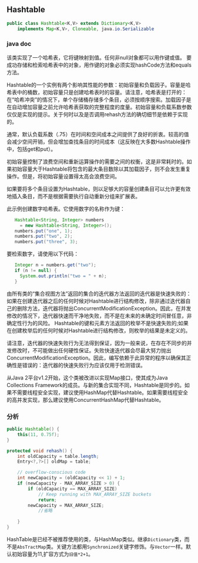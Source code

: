 ## Hashtable

```java
public class Hashtable<K,V> extends Dictionary<K,V>
    implements Map<K,V>, Cloneable, java.io.Serializable 
```



### java doc

该类实现了一个哈希表，它将键映射到值。任何非null对象都可以用作键或值。
要成功存储和检索哈希表中的对象，用作键的对象必须实现hashCode方法和equals方法。

Hashtable的一个实例有两个影响其性能的参数：初始容量和负载因子。容量是哈希表中的桶数，初始容量只是创建哈希表时的容量。请注意，哈希表是打开的：在“哈希冲突”的情况下，单个存储桶存储多个条目，必须按顺序搜索。加载因子是在自动增加容量之前允许哈希表获取的完整程度的度量。初始容量和负载系数参数仅仅是实现的提示。关于何时以及是否调用rehash方法的确切细节是依赖于实现的。

通常，默认负载系数（.75）在时间和空间成本之间提供了良好的折衷。较高的值会减少空间开销，但会增加查找条目的时间成本（这反映在大多数Hashtable操作中，包括get和put）。

初始容量控制了浪费空间和重新运算操作的需要之间的权衡，这是非常耗时的。如果初始容量大于Hashtable将包含的最大条目数除以其加载因子，则不会发生重复操作。但是，将初始容量设置得太高会浪费空间。

如果要将多个条目设置为Hashtable，则以足够大的容量创建条目可以允许更有效地插入条目，而不是根据需要执行自动重新分组来扩展表。

此示例创建数字哈希表。它使用数字的名称作为键：

```java
   Hashtable<String, Integer> numbers
     = new Hashtable<String, Integer>();
   numbers.put("one", 1);
   numbers.put("two", 2);
   numbers.put("three", 3);
```

要检索数字，请使用以下代码：

```java
   Integer n = numbers.get("two");
   if (n != null) {
     System.out.println("two = " + n);
   }
```

由所有类的“集合视图方法”返回的集合的迭代器方法返回的迭代器是快速失败的：如果在创建迭代器之后的任何时候对Hashtable进行结构修改，除非通过迭代器自己的删除方法，迭代器将抛出ConcurrentModificationException。因此，在并发修改的情况下，迭代器快速而干净地失败，而不是在未来的未确定时间冒任意，非确定性行为的风险。 Hashtable的键和元素方法返回的枚举不是快速失败的;如果在创建枚举后的任何时候对Hashtable进行结构修改，则枚举的结果是未定义的。

请注意，迭代器的快速失败行为无法得到保证，因为一般来说，在存在不同步的并发修改时，不可能做出任何硬性保证。失败快速迭代器会尽最大努力抛出ConcurrentModificationException。因此，编写依赖于此异常的程序以确保其正确性是错误的：迭代器的快速失败行为应该仅用于检测错误。

从Java 2平台v1.2开始，这个类被改进以实现Map接口，使其成为Java Collections Framework的成员。与新的集合实现不同，Hashtable是同步的。如果不需要线程安全实现，建议使用HashMap代替Hashtable。如果需要线程安全的高并发实现，那么建议使用ConcurrentHashMap代替Hashtable。

### 分析

```java
public Hashtable() {
    this(11, 0.75f);
}
```

```java
protected void rehash() {
    int oldCapacity = table.length;
    Entry<?,?>[] oldMap = table;

    // overflow-conscious code
    int newCapacity = (oldCapacity << 1) + 1;
    if (newCapacity - MAX_ARRAY_SIZE > 0) {
        if (oldCapacity == MAX_ARRAY_SIZE)
            // Keep running with MAX_ARRAY_SIZE buckets
            return;
        newCapacity = MAX_ARRAY_SIZE;
            //省略
     
    }
}
```

HashTable是已经不被推荐使用的类，与HashMap类似。继承`Dictionary`类，而不是`AbsTractMap`类。关键方法都用`Synchronized`关键字修饰。与`Vector`一样。默认初始容量为11,扩容方式为`旧值*2+1`。

